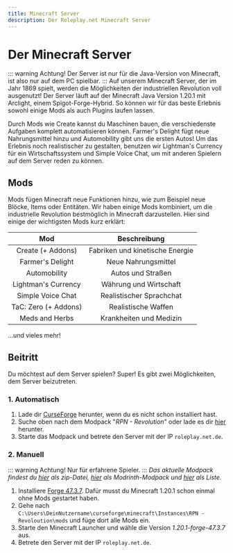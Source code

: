```yaml
---
title: Minecraft Server
description: Der Roleplay.net Minecraft Server
---
```

# Der Minecraft Server
::: warning Achtung!
Der Server ist nur für die Java-Version von Minecraft, ist also nur auf dem PC spielbar.
:::
Auf unserem Minecraft Server, der im Jahr 1869 spielt, werden die Möglichkeiten der industriellen Revolution voll ausgenutzt!
Der Server läuft auf der Minecraft Java Version 1.20.1 mit Arclight, einem Spigot-Forge-Hybrid. So können wir für das beste Erlebnis sowohl einige Mods als auch Plugins laufen lassen.

Durch Mods wie Create kannst du Maschinen bauen, die verschiedenste Aufgaben komplett automatisieren können.
Farmer's Delight fügt neue Nahrungsmittel hinzu und Automobility gibt uns die ersten Autos!
Um das Erlebnis noch realistischer zu gestalten, benutzen wir Lightman's Currency für ein Wirtschaftssystem und Simple Voice Chat, um mit anderen Spielern auf dem Server reden zu können.

## Mods
Mods fügen Minecraft neue Funktionen hinzu, wie zum Beispiel neue Blöcke, Items oder Entitäten.
Wir haben einige Mods kombiniert, um die industrielle Revolution bestmöglich in Minecraft darzustellen.
Hier sind einige der wichtigsten Mods kurz erklärt:

|     Mod     | Beschreibung|
|:-----------:|:-----------:|
| Create (+ Addons) | Fabriken und kinetische Energie   |
| Farmer's Delight | Neue Nahrungsmittel |
| Automobility | Autos und Straßen |
| Lightman's Currency | Währung und Wirtschaft |
| Simple Voice Chat | Realistischer Sprachchat |
| TaC: Zero (+ Addons) | Realistische Waffen |
| Meds and Herbs | Krankheiten und Medizin |

...und vieles mehr!

## Beitritt
Du möchtest auf dem Server spielen? Super! Es gibt zwei Möglichkeiten, dem Server beizutreten.

### 1. Automatisch
1. Lade dir [CurseForge](https://www.curseforge.com/download/app) herunter, wenn du es nicht schon installiert hast.
2. Suche oben nach dem Modpack "*RPN - Revolution*" oder lade es dir [hier](https://www.curseforge.com/minecraft/modpacks/rpn-revoloution) herunter.
3. Starte das Modpack und betrete den Server mit der IP `roleplay.net.de`.

### 2. Manuell
::: warning Achtung!
Nur für erfahrene Spieler.
:::
*Das aktuelle Modpack findest du [hier](../static/modpack-latest.zip) als zip-Datei, [hier](../static/modpack-latest.mrpack) als Modrinth-Modpack und [hier](../static/modlist.txt) als Liste.*
1. Installiere [Forge 47.3.7](https://adfoc.us/serve/sitelinks/?id=271228&url=https://maven.minecraftforge.net/net/minecraftforge/forge/1.20.1-47.3.7/forge-1.20.1-47.3.7-installer.jar). Dafür musst du Minecraft 1.20.1 schon einmal ohne Mods gestartet haben.
2. Gehe nach `C:\Users\DeinNutzername\curseforge\minecraft\Instances\RPN - Revoloution\mods` und füge dort alle Mods ein.
3. Starte den Minecraft Launcher und wähle die Version *1.20.1-forge-47.3.7* aus.
4. Betrete den Server mit der IP `roleplay.net.de`.
